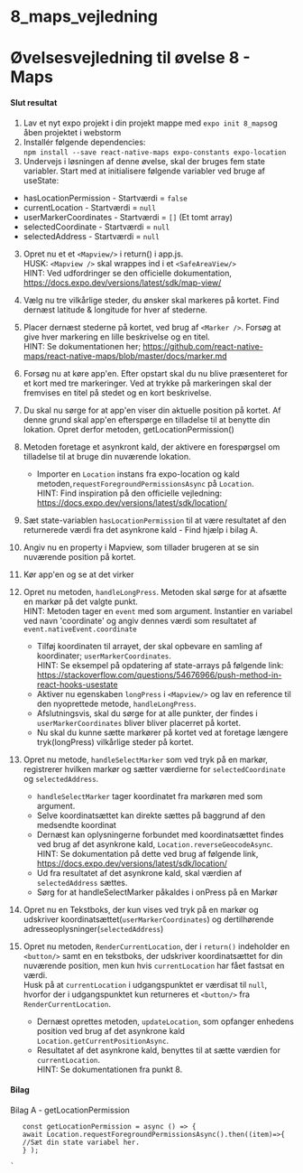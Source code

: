# 8_maps_vejledning

# Øvelsesvejledning til øvelse 8 - Maps

#### Slut resultat

1. Lav et nyt expo projekt i din projekt mappe med `expo init 8_maps`og åben projektet i webstorm
2. Installér følgende dependencies:<br/>
   `npm install --save react-native-maps expo-constants expo-location
   `
3.	Undervejs i løsningen af denne øvelse, skal der bruges fem state variabler. Start med at initialisere følgende variabler ved bruge af useState:
- hasLocationPermission - Startværdi = `false`
- currentLocation - Startværdi = `null`
- userMarkerCoordinates - Startværdi = `[]` (Et tomt array)
- selectedCoordinate - Startværdi = `null`
- selectedAddress - Startværdi = `null`

3.	Opret nu et et `<Mapview/>` i return() i app.js.<br/>HUSK: `<Mapview />` skal wrappes ind i et `<SafeAreaView/>`<br/>
HINT: Ved udfordringer se den officielle dokumentation, https://docs.expo.dev/versions/latest/sdk/map-view/

4. Vælg nu tre vilkårlige steder, du ønsker skal markeres på kortet. Find dernæst latitude & longitude for hver af stederne.
5. Placer dernæst stederne på kortet, ved brug af `<Marker />`. Forsøg at give hver markering en lille beskrivelse og en titel.<br/>
   HINT: Se dokumentationen her; https://github.com/react-native-maps/react-native-maps/blob/master/docs/marker.md
6. Forsøg nu at køre app'en. Efter opstart skal du nu blive præsenteret for et kort med tre markeringer. Ved at trykke på markeringen skal der fremvises en titel på stedet og en kort beskrivelse. 

7. Du skal nu sørge for at app'en viser din aktuelle position på kortet. Af denne grund skal app'en efterspørge en tilladelse til at benytte din lokation. Opret derfor metoden, getLocationPermission()
8. Metoden foretage et asynkront kald, der aktivere en forespørgsel om tilladelse til at bruge din nuværende lokation.
   - Importer en `Location` instans fra expo-location og kald metoden,`requestForegroundPermissionsAsync` på `Location`.<br/>
    HINT: Find inspiration på den officielle vejledning: https://docs.expo.dev/versions/latest/sdk/location/
9. Sæt state-variablen `hasLocationPermission` til at være resultatet af den returnerede værdi fra det asynkrone kald - Find hjælp i bilag A.
10. Angiv nu en property i Mapview, som tillader brugeren at se sin nuværende position på kortet. 
11. Kør app'en og se at det virker 
12. Opret nu metoden, `handleLongPress`. Metoden skal sørge for at afsætte en markør på det valgte punkt.<br/>HINT: Metoden tager en `event` med som argument. Instantier en variabel ved navn 'coordinate' og angiv dennes værdi som resultatet af `event.nativeEvent.coordinate`
    - Tilføj koordinaten til arrayet, der skal opbevare en samling af koordinater; `userMarkerCoordinates`.<br/>HINT: Se eksempel på opdatering af state-arrays på følgende link: https://stackoverflow.com/questions/54676966/push-method-in-react-hooks-usestate
    - Aktiver nu egenskaben `longPress` i `<Mapview/>` og lav en reference til den nyoprettede metode, `handleLongPress`.
    - Afslutningsvis, skal du sørge for at alle punkter, der findes i `userMarkerCoordinates` bliver bliver placerret på kortet.
    - Nu skal du kunne sætte markører på kortet ved at foretage længere tryk(longPress) vilkårlige steder på kortet. 
13. Opret nu metode, `handleSelectMarker` som ved tryk på en markør, registrerer hvilken markør og sætter værdierne for `selectedCoordinate` og `selectedAddress`. 
    - `handleSelectMarker` tager koordinatet fra markøren med som argument. 
    - Selve koordinatsættet kan direkte sættes på baggrund af den medsendte koordinat
    - Dernæst kan oplysningerne forbundet med koordinatsættet findes ved brug af det asynkrone kald, `Location.reverseGeocodeAsync`.<br/>HINT: Se dokumentation på dette ved brug af følgende link, https://docs.expo.dev/versions/latest/sdk/location/  
    - Ud fra resultatet af det asynkrone kald, skal værdien af `selectedAddress` sættes. 
    - Sørg for at handleSelectMarker påkaldes i onPress på en Markør
14. Opret nu en Tekstboks, der kun vises ved tryk på en markør og udskriver koordinatsættet(`userMarkerCoordinates`) og dertilhørende adresseoplysninger(`selectedAddress`)
15. Opret nu metoden, `RenderCurrentLocation`, der i `return()` indeholder en `<button/>` samt en en tekstboks, der udskriver koordinatsættet for din nuværende position, men kun hvis `currentLocation` har fået fastsat en værdi. <br/>Husk på at `currentLocation` i udgangspunktet er værdisat til `null`, hvorfor der i udgangspunktet kun returneres et `<button/>` fra `RenderCurrentLocation`.
    - Dernæst oprettes metoden, `updateLocation`, som opfanger enhedens position ved brug af det asynkrone kald `Location.getCurrentPositionAsync`.
    - Resultatet af det asynkrone kald, benyttes til at sætte værdien for `currentLocation`.<br/>HINT: Se dokumentationen fra punkt 8.
    


    
#### Bilag 

Bilag A - getLocationPermission
```
   const getLocationPermission = async () => {
   await Location.requestForegroundPermissionsAsync().then((item)=>{
   //Sæt din state variabel her. 
   } );

`


